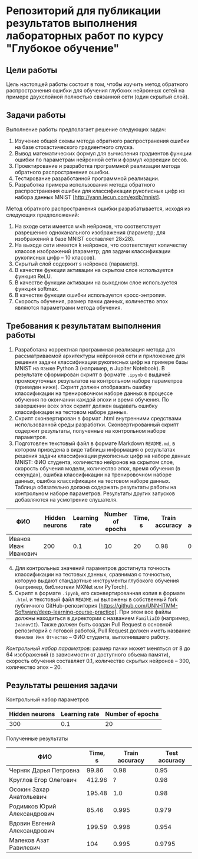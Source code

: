# Репозиторий для публикации результатов выполнения лабораторных работ по курсу "Глубокое обучение"

## Цели работы
Цель настоящей работы состоит в том, чтобы изучить метод обратного распространения ошибки для обучения глубоких нейронных сетей на примере двухслойной полностью связанной сети (один скрытый слой). 

## Задачи работы

Выполнение работы предполагает решение следующих задач:

1. Изучение общей схемы метода обратного распространения ошибки на базе стохастического градиентного спуска.
1. Вывод математических формул для вычисления градиентов функции ошибки по параметрам нейронной сети и формул коррекции весов.
1. Проектирование и разработка программной реализации метода обратного распространения ошибки.
1. Тестирование разработанной программной реализации.
1. Разработка примера использования метода обратного распространения ошибки для классификации рукописных цифр из набора данных MNIST [http://yann.lecun.com/exdb/mnist].

Метод обратного распространения ошибки разрабатывается, исходя из следующих предположений:
1. На входе сети имеется w×h нейронов, что соответствует разрешению одноканального изображения (параметр; для изображений в базе MNIST составляет 28x28).
1. На выходе сети имеется k нейронов, что соответствует количеству классов изображений (параметр; для задачи классификации рукописных цифр – 10 классов).
1. Скрытый слой содержит s нейронов (параметр).
1. В качестве функции активации на скрытом слое используется функция ReLU.
1. В качестве функции активации на выходном слое используется функция softmax.
1. В качестве функции ошибки используется кросс-энтропия.
1. Скорость обучения, размер пачки данных, количество эпох являются параметрами метода обучения.

## Требования к результатам выполнения работы

1.	Разработана корректная программная реализация метода для рассматриваемой архитектуры нейронной сети и приложение для решения задачи классификации рукописных цифр на примере базы MNIST на языке Python 3 (например, в Jupiter Notebook). В результате сформирован скрипт в формате `.ipynb` с выдачей промежуточных результатов на контрольном наборе параметров (приведен ниже). Скрипт должен отображать ошибку классификации на тренировочном наборе данных в процессе обучения по окончании каждой эпохи и время обучения. По завершении всех эпох скрипт должен выдавать ошибку классификации на тестовом наборе данных.
2.	Скрипт сконвертирован в формат .html внутренними средствами использованной среды разработки. Сконвертированный скрипт содержит результаты, полученные на контрольном наборе параметров.
3.	Подготовлен текстовый файл в формате Markdown `README.md`, в котором приведена в виде таблицы информация о результатах решения задачи классификации рукописных цифр на наборе данных MNIST: ФИО студента, количество нейронов на скрытом слое, скорость обучения модели, количество эпох, время обучения (в секундах), ошибка классификации на тренировочном наборе данных, ошибка классификации на тестовом наборе данных. Таблица обязательно должна содержать результаты работы на контрольном наборе параметров. Результаты других запусков добавляются на усмотрение слушателя.

| ФИО | Hidden neurons| Learning rate | Number of epochs | Time, s |Train accuracy | Test accuracy |
|-|-|-|-|-|-|-|
| Иванов Иван Иванович | 200 | 0.1 | 10 | 20 | 0.98 | 0.92 |

4.	Для контрольных значений параметров достигнута точность классификации на тестовых данных, сравнимая с точностью, которую выдают стандартные инструменты глубокого обучения (например, библиотеки MXNet или PyTorch). 
5.	Скрипт в формате `.ipynb`, его сконвертированная копия в формате `.html` и текстовый файл `README.md` выложены в собственный fork публичного GitHub-репозитория [https://github.com/UNN-ITMM-Software/deep-learning-course-practice]. При этом все файлы должны находиться в директории с названием `FamiliaIO` (например, `IvanovII`). Также должен быть создан Pull Request в основной репозиторий с готовой работой, Pull Request должен иметь название `Фамилия Имя Отчество` – ФИО студента, выполнившего работу.

*Контрольный набор параметров:* размер пачки может меняться от 8 до 64 изображений (в зависимости от доступного объема памяти), скорость обучения составляет 0.1, количество скрытых нейронов – 300, количество эпох – 20.

## Результаты решения задачи

Контрольный набор параметров

| Hidden neurons| Learning rate | Number of epochs |
|-|-|-|
| 300 | 0.1 | 20 |

Полученные результаты

| ФИО | Time, s |Train accuracy | Test accuracy |
|-|-|-|-|
| Черняк Дарья Петровна | 99.86 | 0.98 | 0.95 |
| Круглов Егор Олегович | 412.96 | ? | 0.98 |
| Осокин Захар Анатольевич | 195.48 | 1.0 | 0.98 |
| Родимков Юрий Александрович | 85.46 | 0.995 | 0.979 |
| Вдовин Евгений Александрович | 199.59 | 0.998 | 0.954 |
| Малеков Азат Равилевич | 104 | 0.995 | 0.9795 |